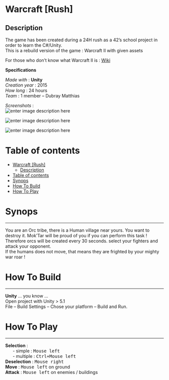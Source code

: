 <html>
<head>
<meta charset="utf-8">
<meta name="viewport" content="width=device-width, initial-scale=1.0">
<link rel="stylesheet" href="https://stackedit.io/res-min/themes/base.css" />
<script type="text/javascript" src="https://cdn.mathjax.org/mathjax/latest/MathJax.js?config=TeX-AMS_HTML"></script>
</head>
<body><div class="container"><h1 id="warcraft-rush"><strong>Warcraft [Rush]</strong></h1>



<h2 id="description">Description</h2>

<p>The game has been created during a 24H rush as a 42’s school project in order to learn the C#/Unity. <br>
This is a rebuild version of the game : Warcraft II with given assets</p>

<p>For those who don’t know what Warcraft II is : <a href="https://fr.wikipedia.org/wiki/Warcraft_II:_Tides_of_Darkness">Wiki</a></p>

<p><strong>Specifications</strong></p>

<p><em>Made with</em> : <strong>Unity</strong> <br>
<em>Creation year</em> : 2015 <br>
<em>How long</em> : 24 hours <br>
<em>Team</em> : 1 member – Dubray Matthias</p>

<p><em>Screenshots</em> :  <br>
<img src="http://matthiasdubray.com/screenshots/warcraft2.PNG" alt="enter image description here" title=""></p>

<p><img src="http://matthiasdubray.com/screenshots/warcraft3.PNG" alt="enter image description here" title=""></p>

<p><img src="http://matthiasdubray.com/screenshots/warcraft4.PNG" alt="enter image description here" title=""></p>

<h1 id="table-of-contents">Table of contents</h1>

<p><div class="toc">
<ul>
<li><a href="#warcraft-rush">Warcraft [Rush]</a><ul>
<li><a href="#description">Description</a></li>
</ul>
</li>
<li><a href="#table-of-contents">Table of contents</a></li>
<li><a href="#synops">Synops</a></li>
<li><a href="#how-to-build">How To Build</a></li>
<li><a href="#how-to-play">How To Play</a></li>
</ul>
</div>
</p>



<h1 id="synops">Synops</h1>

<hr>

<p>You are an Orc tribe, there is a Human village near yours. You want to destroy it. Mok’Tar will be proud of you if you can perform this task ! Therefore orcs will be created every 30 seconds. select your fighters and attack your opponent. <br>
If the humans does not move, that means they are frighted by your mighty war roar !</p>



<h1 id="how-to-build">How To Build</h1>

<hr>

<p><strong>Unity</strong> …  you know …  <br>
Open project with Unity &gt; 5.1 <br>
File – Build Settings – Chose your platform – Build and Run.</p>



<h1 id="how-to-play">How To Play</h1>

<hr>

<p><strong>Selection</strong> :  <br>
&nbsp;&nbsp;&nbsp;&nbsp;&nbsp;&nbsp;- simple : <kbd>Mouse left</kbd> <br>
&nbsp;&nbsp;&nbsp;&nbsp;&nbsp;&nbsp;- multiple : <kbd>Ctrl+Mouse left</kbd> <br>
<strong>Deselection</strong> : <kbd>Mouse right</kbd> <br>
<strong>Move</strong> : <kbd>Mouse left</kbd> on ground <br>
<strong>Attack</strong> : <kbd>Mouse left</kbd> on enemies / buildings</p></div></body>
</html>
